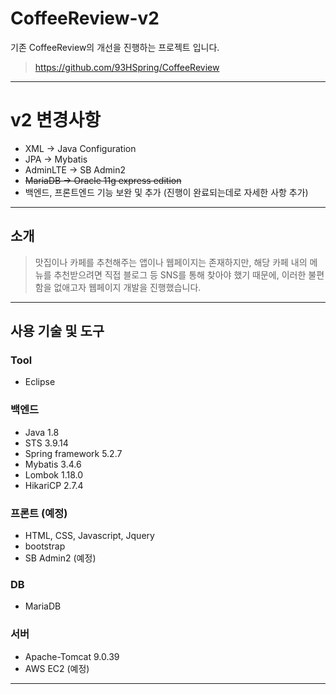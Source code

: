 # CoffeeReview-v2
기존 CoffeeReview의 개선을 진행하는 프로젝트 입니다.
> https://github.com/93HSpring/CoffeeReview

******************************

v2 변경사항
=======
- XML → Java Configuration
- JPA → Mybatis
- AdminLTE → SB Admin2
- <del>MariaDB → Oracle 11g express edition</del>
- 백엔드, 프론트엔드 기능 보완 및 추가 (진행이 완료되는데로 자세한 사항 추가)

******************************

## 소개
> 맛집이나 카페를 추천해주는 앱이나 웹페이지는 존재하지만, 해당 카페 내의 메뉴를 추천받으려면 직접 블로그 등 SNS를 통해 찾아야 했기 때문에, 이러한 불편함을 없애고자 웹페이지 개발을 진행했습니다.

******************************

## 사용 기술 및 도구
### Tool
- Eclipse

### 백엔드
- Java 1.8
- STS 3.9.14
- Spring framework 5.2.7
- Mybatis 3.4.6
- Lombok 1.18.0
- HikariCP 2.7.4

### 프론트 (예정)
- HTML, CSS, Javascript, Jquery
- bootstrap
- SB Admin2 (예정)

### DB
- MariaDB

### 서버
- Apache-Tomcat 9.0.39
- AWS EC2 (예정)

******************************
